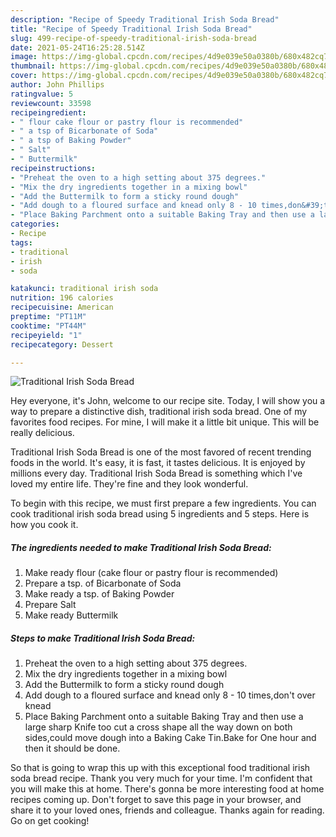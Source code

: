 ```yaml
---
description: "Recipe of Speedy Traditional Irish Soda Bread"
title: "Recipe of Speedy Traditional Irish Soda Bread"
slug: 499-recipe-of-speedy-traditional-irish-soda-bread
date: 2021-05-24T16:25:28.514Z
image: https://img-global.cpcdn.com/recipes/4d9e039e50a0380b/680x482cq70/traditional-irish-soda-bread-recipe-main-photo.jpg
thumbnail: https://img-global.cpcdn.com/recipes/4d9e039e50a0380b/680x482cq70/traditional-irish-soda-bread-recipe-main-photo.jpg
cover: https://img-global.cpcdn.com/recipes/4d9e039e50a0380b/680x482cq70/traditional-irish-soda-bread-recipe-main-photo.jpg
author: John Phillips
ratingvalue: 5
reviewcount: 33598
recipeingredient:
- " flour cake flour or pastry flour is recommended"
- " a tsp of Bicarbonate of Soda"
- " a tsp of Baking Powder"
- " Salt"
- " Buttermilk"
recipeinstructions:
- "Preheat the oven to a high setting about 375 degrees."
- "Mix the dry ingredients together in a mixing bowl"
- "Add the Buttermilk to form a sticky round dough"
- "Add dough to a floured surface and knead only 8 - 10 times,don&#39;t over knead"
- "Place Baking Parchment onto a suitable Baking Tray and then use a large sharp Knife too cut a cross shape all the way down on both sides,could move dough into a Baking Cake Tin.Bake for One hour and then it should be done."
categories:
- Recipe
tags:
- traditional
- irish
- soda

katakunci: traditional irish soda 
nutrition: 196 calories
recipecuisine: American
preptime: "PT11M"
cooktime: "PT44M"
recipeyield: "1"
recipecategory: Dessert

---
```



![Traditional Irish Soda Bread](https://img-global.cpcdn.com/recipes/4d9e039e50a0380b/680x482cq70/traditional-irish-soda-bread-recipe-main-photo.jpg)

Hey everyone, it's John, welcome to our recipe site. Today, I will show you a way to prepare a distinctive dish, traditional irish soda bread. One of my favorites food recipes. For mine, I will make it a little bit unique. This will be really delicious.



Traditional Irish Soda Bread is one of the most favored of recent trending foods in the world. It's easy, it is fast, it tastes delicious. It is enjoyed by millions every day. Traditional Irish Soda Bread is something which I've loved my entire life. They're fine and they look wonderful.


To begin with this recipe, we must first prepare a few ingredients. You can cook traditional irish soda bread using 5 ingredients and 5 steps. Here is how you cook it.

<!--inarticleads1-->

##### The ingredients needed to make Traditional Irish Soda Bread:

1. Make ready  flour (cake flour or pastry flour is recommended)
1. Prepare  a tsp. of Bicarbonate of Soda
1. Make ready  a tsp. of Baking Powder
1. Prepare  Salt
1. Make ready  Buttermilk




<!--inarticleads2-->

##### Steps to make Traditional Irish Soda Bread:

1. Preheat the oven to a high setting about 375 degrees.
1. Mix the dry ingredients together in a mixing bowl
1. Add the Buttermilk to form a sticky round dough
1. Add dough to a floured surface and knead only 8 - 10 times,don&#39;t over knead
1. Place Baking Parchment onto a suitable Baking Tray and then use a large sharp Knife too cut a cross shape all the way down on both sides,could move dough into a Baking Cake Tin.Bake for One hour and then it should be done.




So that is going to wrap this up with this exceptional food traditional irish soda bread recipe. Thank you very much for your time. I'm confident that you will make this at home. There's gonna be more interesting food at home recipes coming up. Don't forget to save this page in your browser, and share it to your loved ones, friends and colleague. Thanks again for reading. Go on get cooking!
